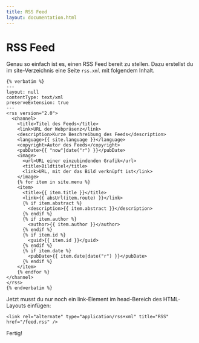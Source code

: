 ```yaml
---
title: RSS Feed
layout: documentation.html
---
```


# RSS Feed

Genau so einfach ist es, einen RSS Feed bereit zu stellen. Dazu erstellst du im
site-Verzeichnis eine Seite `rss.xml` mit folgendem Inhalt.

    {% verbatim %}
    ---
    layout: null
    contentType: text/xml
    preserveExtension: true
    ---
    <rss version="2.0">
      <channel>
        <title>Titel des Feeds</title>
        <link>URL der Webpräsenz</link>
        <description>Kurze Beschreibung des Feeds</description>
        <language>{{ site.language }}</language>
        <copyright>Autor des Feeds</copyright>
        <pubDate>{{ "now"|date("r") }}</pubDate>
        <image>
          <url>URL einer einzubindenden Grafik</url>
          <title>Bildtitel</title>
          <link>URL, mit der das Bild verknüpft ist</link>
        </image>
        {% for item in site.menu %}
        <item>
          <title>{{ item.title }}</title>
          <link>{{ absUrl(item.route) }}</link>
          {% if item.abstract %}
            <description>{{ item.abstract }}</description>
          {% endif %}
          {% if item.author %}
            <author>{{ item.author }}</author>
          {% endif %}
          {% if item.id %}
            <guid>{{ item.id }}</guid>
          {% endif %}
          {% if item.date %}
            <pubDate>{{ item.date|date("r") }}</pubDate>
          {% endif %}
        </item>
        {% endfor %}
    </channel>
    </rss>
    {% endverbatim %}

Jetzt musst du nur noch ein link-Element im head-Bereich des HTML-Layouts
einfügen:

    <link rel="alternate" type="application/rss+xml" title="RSS" href="/feed.rss" />

Fertig!
